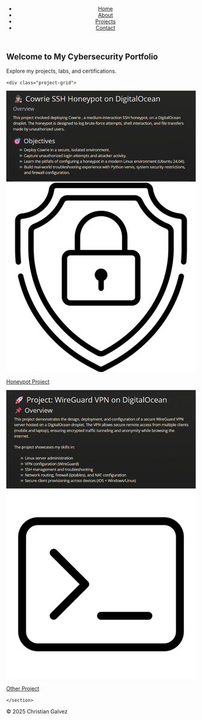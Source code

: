 
<html lang="en">
<head>
  <meta charset="UTF-8">
  <meta name="viewport" content="width=device-width, initial-scale=1.0">
  <title>Christian Galvez - Cybersecurity Portfolio</title>
  <link rel="stylesheet" href="assets/styles.css">
</head>
<body>
  <!-- Navbar -->
  <header class="navbar">
    <nav>
      <ul>
        <li><a href="index.html">Home</a></li>
        <li><a href="about.html">About</a></li>
        <li><a href="projects.html">Projects</a></li>
        <li><a href="contact.html">Contact</a></li>
      </ul>
    </nav>
  </header>

  <main>
    <section class="hero">
      <h1>Welcome to My Cybersecurity Portfolio</h1>
      <p>Explore my projects, labs, and certifications.</p>
    </section>

    <div class="project-grid">
  <div class="project-card">
    <a href="writeups/honeypot-project.html">
      <div class="thumbnail-wrapper">
        <img src="assets/honeypot-thumbnail.png" alt="Honeypot Project" class="thumbnail">
        <img src="assets/shield.png" alt="Project Icon" class="icon">
      </div>
      <p>Honeypot Project</p>
    </a>
  </div>

  <div class="project-card">
    <a href="writeups/vpn-project.html">
      <div class="thumbnail-wrapper">
        <img src="assets/Wireguard-thumbnail.png" alt="Wireguard VPN Project" class="thumbnail">
        <img src="assets/terminal.png" alt="Project Icon" class="icon">
      </div>
      <p>Other Project</p>
    </a>
  </div>
</div>

    </section>
  </main>

  <footer>
    <p>© 2025 Christian Galvez</p>
  </footer>
</body>
</html>
